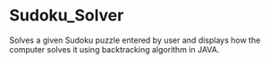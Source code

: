 # Sudoku_Solver 
Solves a given Sudoku puzzle entered by user and displays how the computer solves it using backtracking algorithm in JAVA.

